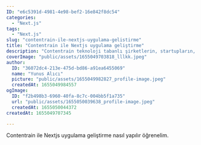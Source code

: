 ```yaml
---
ID: "e6c5391d-4981-4e98-bef2-16e842f8dc54"
categories:
  - "Next.js"
tags:
  - "Next.js"
slug: "contentrain-ile-nextjs-uygulama-gelistirme"
title: "Contentrain ile Nextjs uygulama geliştirme"
description: "Contentrain teknoloji tabanlı şirketlerin, startupların, bağımsız geliştiricilerin ve geliştirici adaylarının web/mobil yazılım geliştirme süreçlerindeki en önemli ihtiyaçlarından biri olan içerik yönetim süreçlerine pratik ve yenilikçi bir yaklaşımla etkili çözüm sunan içerik yönetim sistemidir."
coverImage: "public/assets/1655049703818_lllkk.jpeg"
author:
  ID: "36072dc4-213e-475d-bd86-a91ea6455069"
  name: "Yunus Alıcı"
  picture: "public/assets/1655049982827_profile-image.jpeg"
  createdAt: 1655049984557
ogImage:
  ID: "f2b498b3-6960-40fa-8c7c-004bb5f1a735"
  url: "public/assets/1655050039638_profile-image.jpeg"
  createdAt: 1655050044372
createdAt: 1655049707345

---
```

Contentrain ile Nextjs uygulama geliştirme nasıl yapılır öğrenelim.